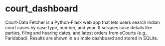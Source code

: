# court_dashboard
Court-Data Fetcher is a Python-Flask web app that lets users search Indian court cases by case type, number, and year. It scrapes case details like parties, filing and hearing dates, and latest orders from eCourts (e.g., Faridabad). Results are shown in a simple dashboard and stored in SQLite.
